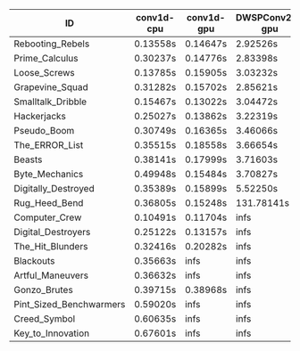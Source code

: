 |ID|conv1d-cpu|conv1d-gpu|DWSPConv2D-gpu|gemm-gpu|avg|
|-|-|-|-|-|-|
|Rebooting_Rebels|0.13558s|0.14647s|2.92526s|1.70962s|1.22923s|
|Prime_Calculus|0.30237s|0.14776s|2.83398s|1.70660s|1.24768s|
|Loose_Screws|0.13785s|0.15905s|3.03232s|1.67107s|1.25007s|
|Grapevine_Squad|0.31282s|0.15702s|2.85621s|1.74976s|1.26895s|
|Smalltalk_Dribble|0.15467s|0.13022s|3.04472s|1.92036s|1.31249s|
|Hackerjacks|0.25027s|0.13862s|3.22319s|1.93207s|1.38604s|
|Pseudo_Boom|0.30749s|0.16365s|3.46066s|1.96213s|1.47348s|
|The_ERROR_List|0.35515s|0.18558s|3.66654s|2.36053s|1.64195s|
|Beasts|0.38141s|0.17999s|3.71603s|2.45252s|1.68249s|
|Byte_Mechanics|0.49948s|0.15484s|3.70827s|2.41729s|1.69497s|
|Digitally_Destroyed|0.35389s|0.15899s|5.52250s|2.99192s|2.25683s|
|Rug_Heed_Bend|0.36805s|0.15248s|131.78141s|4.50022s|34.20054s|
|Computer_Crew|0.10491s|0.11704s|infs|4.47234s|infs|
|Digital_Destroyers|0.25122s|0.13157s|infs|1.90964s|infs|
|The_Hit_Blunders|0.32416s|0.20282s|infs|1.91810s|infs|
|Blackouts|0.35663s|infs|infs|1.75662s|infs|
|Artful_Maneuvers|0.36632s|infs|infs|4.51435s|infs|
|Gonzo_Brutes|0.39715s|0.38968s|infs|4.44167s|infs|
|Pint_Sized_Benchwarmers|0.59020s|infs|infs|5.04626s|infs|
|Creed_Symbol|0.60635s|infs|infs|4.57184s|infs|
|Key_to_Innovation|0.67601s|infs|infs|4.49180s|infs|
